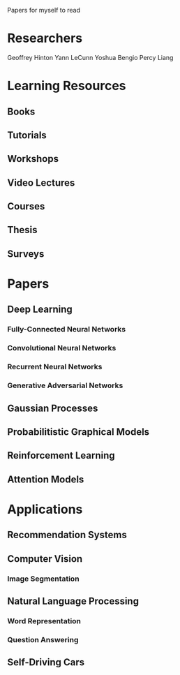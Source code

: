 Papers for myself to read
# Researchers
Geoffrey Hinton
Yann LeCunn
Yoshua Bengio
Percy Liang

# Learning Resources
## Books
## Tutorials 
## Workshops
## Video Lectures
## Courses
## Thesis
## Surveys 

# Papers 
## Deep Learning

### Fully-Connected Neural Networks

### Convolutional Neural Networks

### Recurrent Neural Networks

### Generative Adversarial Networks

## Gaussian Processes

## Probabilitistic Graphical Models

## Reinforcement Learning

## Attention Models

# Applications

## Recommendation Systems

## Computer Vision

### Image Segmentation

## Natural Language Processing

### Word Representation 



### Question Answering

## Self-Driving Cars

